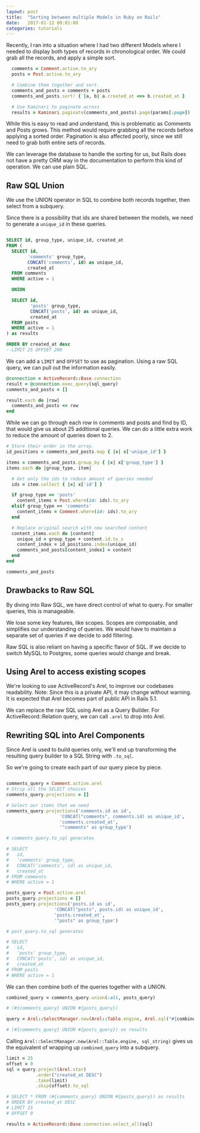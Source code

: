 ```yaml
---
layout: post
title:  "Sorting between multiple Models in Ruby on Rails"
date:   2017-01-12 00:01:00
categories: tutorials
---
```


Recently, I ran into a situation where I had two different Models where I needed to display both types of records in chronological order. We could grab all the records, and apply a simple sort.

```ruby
  comments = Comment.active.to_ary
  posts = Post.active.to_ary

  # Combine them together and sort.
  comments_and_posts = comments + posts
  comments_and_posts.sort! { |a, b| a.created_at <=> b.created_at }

  # Use Kaminari to paginate across
  results = Kaminari.paginate(comments_and_posts).page(params[:page])
```

While this is easy to read and understand, this is problematic as Comments and Posts grows. This method would require grabbing all the records before applying a sorted order. Pagination is also affected poorly, since we still need to grab both entire sets of records.

We can leverage the database to handle the sorting for us, but Rails does not have a pretty ORM way in the documentation to perform this kind of operation. We can use plain SQL.

## Raw SQL Union

We use the UNION operator in SQL to combine both records together, then select from a subquery.


Since there is a possibility that ids are shared between the models, we need to generate a `unique_id` in these queries.

```sql

SELECT id, group_type, unique_id, created_at
FROM (
  SELECT id,
        'comments' group_type,
        CONCAT('comments', id) as unique_id,
        created_at
  FROM comments
  WHERE active = 1

  UNION

  SELECT id,
         'posts' group_type,
         CONCAT('posts', id) as unique_id,
         created_at
  FROM posts
  WHERE active = 1
) as results

ORDER BY created_at desc
--LIMIT 25 OFFSET 200
```

We can add a `LIMIT` and `OFFSET` to use as pagination. Using a raw SQL query, we can pull out the information easily.

```ruby
@connection = ActiveRecord::Base.connection
result = @connection.exec_query(sql_query)
comments_and_posts = []

result.each do |row|
  comments_and_posts << row
end
```

While we can go through each row in comments and posts and find by ID, that would give us about 25 additional queries. We can do a little extra work to reduce the amount of queries down to 2.


```ruby
# Store their order in the array.
id_positions = comments_and_posts.map { |x| x['unique_id'] }

items = comments_and_posts.group_by { |x| x['group_type'] }
items.each do |group_type, item|

  # Get only the ids to reduce amount of queries needed
  ids = item.collect { |x| x['id'] }

  if group_type == 'posts'
    content_items = Post.where(id: ids).to_ary
  elsif group_type == 'comments'
    content_items = Comment.where(id: ids).to_ary
  end

  # Replace original search with new searched content
  content_items.each do |content|
    unique_id = group_type + content.id.to_s
    content_index = id_positions.index(unique_id)
    comments_and_posts[content_index] = content
  end
end

comments_and_posts
```

## Drawbacks to Raw SQL

By diving into Raw SQL, we have direct control of what to query. For smaller queries, this is manageable.

We lose some key features, like scopes. Scopes are composable, and simplifies our understanding of queries. We would have to maintain a separate set of queries if we decide to add filtering.

Raw SQL is also reliant on having a specific flavor of SQL. If we decide to switch MySQL to Postgres, some queries would change and break.

## Using Arel to access existing scopes

We're looking to use ActiveRecord's Arel, to improve our codebases readability. Note: Since this is a private API, it may change without warning. It is expected that Arel becomes part of public API in Rails 5.1.

We can replace the raw SQL using Arel as a Query Builder. For ActiveRecord::Relation query, we can call `.arel` to drop into Arel.

## Rewriting SQL into Arel Components
Since Arel is used to build queries only, we'll end up transforming the resulting query builder to a SQL String with `.to_sql`.

So we're going to create each part of our query piece by piece.

```ruby

comments_query = Comment.active.arel
# Strip all the SELECT choices
comments_query.projections = []

# Select our items that we need
comments_query.projections('comments.id as id',
                    'CONCAT("comments", comments.id) as unique_id',
                    'comments.created_at',
                    '"comments" as group_type')

# comments_query.to_sql generates

# SELECT
#   id,
#   'comments' group_type,
#   CONCAT('comments', id) as unique_id,
#   created_at
# FROM comments
# WHERE active = 1

posts_query = Post.active.arel
posts_query.projections = []
posts_query.projections('posts.id as id',
                  'CONCAT("posts", posts.id) as unique_id',
                  'posts.created_at',
                  '"posts" as group_type')

# post_query.to_sql generates

# SELECT
#   id,
#   'posts' group_type,
#   CONCAT('posts', id) as unique_id,
#   created_at
# FROM posts
# WHERE active = 1

```

We can then combine both of the queries together with a UNION.

```ruby
combined_query = comments_query.union(:all, posts_query)

# (#{comments_query} UNION #{posts_query})

query = Arel::SelectManager.new(Arel::Table.engine, Arel.sql("#{combined_query.to_sql} as results"))

# (#{comments_query} UNION #{posts_query}) as results

```

Calling `Arel::SelectManager.new(Arel::Table.engine, sql_string)` gives us the equivalent of wrapping up `combined_query` into a subquery.

```ruby
limit = 25
offset = 0
sql = query.project(Arel.star)
           .order("created_at DESC")
           .take(limit)
           .skip(offset).to_sql

# SELECT * FROM (#{comments_query} UNION #{posts_query}) as results
# ORDER BY created_at DESC
# LIMIT 25
# OFFSET 0

results = ActiveRecord::Base.connection.select_all(sql)
```



